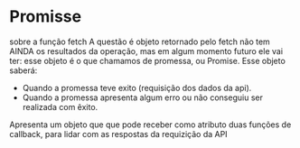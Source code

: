 # Promisse

sobre a função fetch
A questão é objeto retornado pelo fetch não tem AINDA os resultados da operação, mas em algum momento futuro ele vai ter: esse objeto é o que chamamos de promessa, ou Promise.
Esse objeto saberá:

- Quando a promessa teve exito (requisição dos dados da api).
- Quando a promessa apresenta algum erro ou não conseguiu ser realizada com êxito.

Apresenta um objeto que que pode receber como atributo duas funções de callback, para lidar com as respostas da requizição da API
